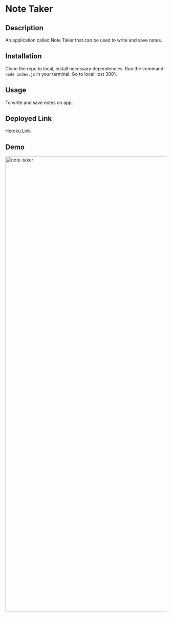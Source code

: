 # Note Taker

## Description
An application called Note Taker that can be used to write and save notes.

## Installation
Clone the repo to local, install necessary dependencies. Run the command: ```node index.js``` in your terminal. Go to localHost 3001.

## Usage
To write and save notes on app.

## Deployed Link
[Heroku Link](url "https://note-taker-yan.herokuapp.com/")

## Demo
<img width="1421" alt="note-taker" src="https://user-images.githubusercontent.com/90424035/170839496-199bb0ce-c755-46e6-93df-97eca4935ff6.png">
